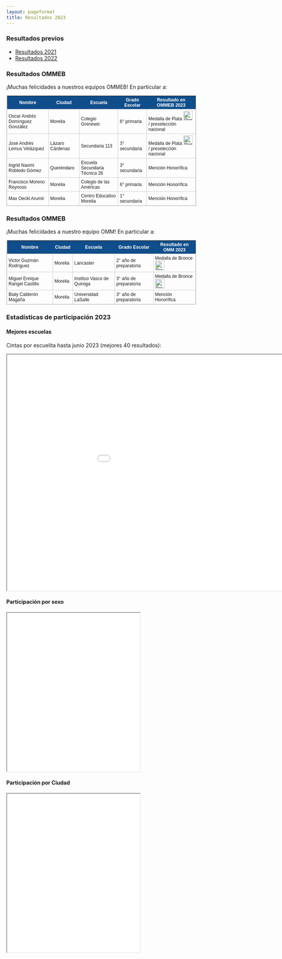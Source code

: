 ```yaml
---
layout: pageformat
title: Resultados 2023
---
```


<style type="text/css">
	table.results-table {
		font-size: 12px;
		border: 1px solid #CCC; 
		font-family: Arial, Helvetica, sans-serif;
	} 
	.results-table td {
		padding: 4px;
		margin: 3px;
		border: 1px solid #CCC;
	}
	.results-table th {
		background-color: #104E8B; 
		color: #FFF;
		font-weight: bold;
	}
</style>

### Resultados previos

- [Resultados 2021](resultados2021)
- [Resultados 2022](resultados2022)

### Resultados OMMEB

¡Muchas felicidades a nuestros equipos OMMEB! En particular a:


<table class="results-table">
<thead><tr class="tableizer-firstrow"><th>Nombre</th><th>Ciudad</th><th>Escuela</th><th>Grado Escolar</th><th>Resultado en OMMEB 2023</th></tr></thead><tbody>
 <tr><td>Oscar Andrés Domínguez González</td><td>Morelia</td><td>Colegio Grenewic</td><td>6° primaria</td><td>Medalla de Plata <img src="../../assets/images/icons/medal_2silver.png" alt="Plata" width="25" height="25">/ preselección nacional</td></tr>
 <tr><td>José Andrés Lemus Velázquez</td><td>Lázaro Cárdenas</td><td>Secundaria 113</td><td>3° secundaria</td><td>Medalla de Plata <img src="../../assets/images/icons/medal_2silver.png" alt="Plata" width="25" height="25">/ preselección nacional</td></tr>
 <tr><td>Ingrid Naomi Robledo Gómez</td><td>Queréndaro</td><td>Escuela Secundaria Técnica 26</td><td>3° secundaria</td><td>Mención Honorífica</td></tr>
 <tr><td>Francisco Moreno Reynoso</td><td>Morelia</td><td>Colegio de las Américas</td><td>6° primaria</td><td>Mención Honorífica</td></tr>
 <tr><td>Max Oeckl Arumir</td><td>Morelia</td><td>Centro Educativo Morelia</td><td>1° secundaria</td><td>Mención Honorífica</td></tr>
</tbody></table>


### Resultados OMMEB

¡Muchas felicidades a nuestro equipo OMM! En particular a:

<table class="results-table">
<thead><tr class="tableizer-firstrow"><th>Nombre</th><th>Ciudad</th><th>Escuela</th><th>Grado Escolar</th><th>Resultado en OMM 2023</th></tr></thead><tbody>
 <tr><td>Victor Guzmán Rodríguez</td><td>Morelia</td><td>Lancaster</td><td>2° año de preparatoria</td><td>Medalla de Bronce <img src="../../assets/images/icons/medal_3bronze.png" alt="Bronce" width="25" height="25"></td></tr>
 <tr><td>Miguel Enrique Rangel Castillo</td><td>Morelia</td><td>Instituo Vasco de Quiroga</td><td>3° año de preparatoria</td><td>Medalla de Bronce <img src="../../assets/images/icons/medal_3bronze.png" alt="Bronce" width="25" height="25"></td></tr>
 <tr><td>Bialy Calderón Magaña</td><td>Morelia</td><td>Universidad LaSalle</td><td>3° año de preparatoria</td><td>Mención Honorífica</td></tr>
</tbody></table>



### Estadísticas de participación 2023

#### Mejores escuelas
Cintas por escuelita hasta junio 2023 (mejores 40 resultados):

<iframe src="../assets/iframes/2023/cintas_por_escuela_Mayo.html" class="plot" height=625 width=1080></iframe>

#### Participación por sexo

<iframe src="../assets/iframes/2023/Sexo.html" class="plot" height=420 width="70%"></iframe>

#### Participación por Ciudad

<iframe src="../assets/iframes/2023/Ciudad.html" class="plot" height=420 width="70%"></iframe>
